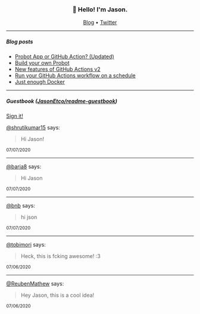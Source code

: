 <h3 align="center">👋 Hello! I'm Jason.</h3>

<p align="center">
  <a href="https://jasonet.co">Blog</a> •
  <a href="https://twitter.com/JasonEtco">Twitter</a>
</p>

---

##### Blog posts

<!--START_SECTION:posts-->
* [Probot App or GitHub Action? (Updated)](https:&#x2F;&#x2F;jasonet.co&#x2F;posts&#x2F;probot-app-or-github-action-v2&#x2F;)
* [Build your own Probot](https:&#x2F;&#x2F;jasonet.co&#x2F;posts&#x2F;build-your-own-probot&#x2F;)
* [New features of GitHub Actions v2](https:&#x2F;&#x2F;jasonet.co&#x2F;posts&#x2F;new-features-of-github-actions&#x2F;)
* [Run your GitHub Actions workflow on a schedule](https:&#x2F;&#x2F;jasonet.co&#x2F;posts&#x2F;scheduled-actions&#x2F;)
* [Just enough Docker](https:&#x2F;&#x2F;jasonet.co&#x2F;posts&#x2F;just-enough-docker&#x2F;)
<!--END_SECTION:posts-->

---

##### Guestbook ([JasonEtco/readme-guestbook](https://github.com/JasonEtco/readme-guestbook))

<a href="https://readme-guestbook.now.sh">Sign it!</a>

<!--START_SECTION:guestbook-->
[@shrutikumar15](https://github.com/shrutikumar15) says:

> Hi Jason! 

<sup>07/07/2020</sup>


---

[@barja8](https://github.com/barja8) says:

> Hi Jason 

<sup>07/07/2020</sup>


---

[@bnb](https://github.com/bnb) says:

> hi json

<sup>07/07/2020</sup>


---

[@tobimori](https://github.com/tobimori) says:

> Heck, this is fcking awesome! :3

<sup>07/06/2020</sup>


---

[@ReubenMathew](https://github.com/ReubenMathew) says:

> Hey Jason, this is a cool idea!

<sup>07/06/2020</sup>

<!--END_SECTION:guestbook-->
<!--GUESTBOOK_LIST [{"name":"shrutikumar15","message":"Hi Jason! ","date":"07/07/2020"},{"name":"barja8","message":"Hi Jason ","date":"07/07/2020"},{"name":"bnb","message":"hi json","date":"07/07/2020"},{"name":"tobimori","message":"Heck, this is fcking awesome! :3","date":"07/06/2020"},{"name":"ReubenMathew","message":"Hey Jason, this is a cool idea!","date":"07/06/2020"}]-->
